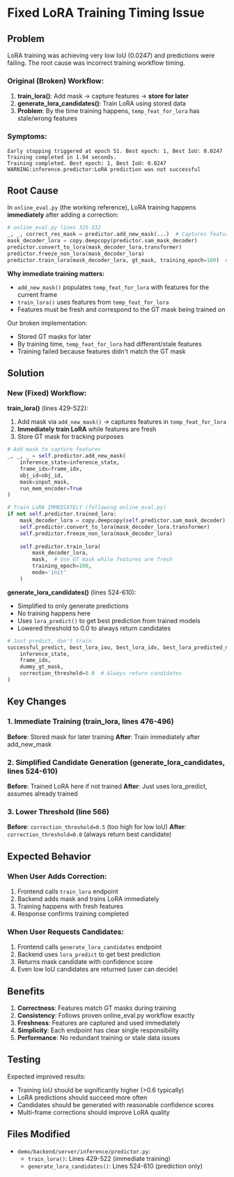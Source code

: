 # Fixed LoRA Training Timing Issue

## Problem
LoRA training was achieving very low IoU (0.0247) and predictions were failing. The root cause was incorrect training workflow timing.

### Original (Broken) Workflow:
1. **train_lora()**: Add mask → capture features → **store for later**
2. **generate_lora_candidates()**: Train LoRA using stored data
3. **Problem**: By the time training happens, `temp_feat_for_lora` has stale/wrong features

### Symptoms:
```
Early stopping triggered at epoch 51. Best epoch: 1, Best IoU: 0.0247
Training completed in 1.94 seconds.
Training completed. Best epoch: 1, Best IoU: 0.0247
WARNING:inference.predictor:LoRA prediction was not successful
```

## Root Cause

In `online_eval.py` (the working reference), LoRA training happens **immediately** after adding a correction:

```python
# online_eval.py lines 325-332
_, _, correct_res_mask = predictor.add_new_mask(...)  # Captures features
mask_decoder_lora = copy.deepcopy(predictor.sam_mask_decoder)
predictor.convert_to_lora(mask_decoder_lora.transformer)
predictor.freeze_non_lora(mask_decoder_lora)
predictor.train_lora(mask_decoder_lora, gt_mask, training_epoch=100)  # Trains IMMEDIATELY
```

**Why immediate training matters:**
- `add_new_mask()` populates `temp_feat_for_lora` with features for the current frame
- `train_lora()` uses features from `temp_feat_for_lora`
- Features must be fresh and correspond to the GT mask being trained on

Our broken implementation:
- Stored GT masks for later
- By training time, `temp_feat_for_lora` had different/stale features
- Training failed because features didn't match the GT mask

## Solution

### New (Fixed) Workflow:

**train_lora()** (lines 429-522):
1. Add mask via `add_new_mask()` → captures features in `temp_feat_for_lora`
2. **Immediately train LoRA** while features are fresh
3. Store GT mask for tracking purposes

```python
# Add mask to capture features
_, _, _ = self.predictor.add_new_mask(
    inference_state=inference_state,
    frame_idx=frame_idx,
    obj_id=obj_id,
    mask=input_mask,
    run_mem_encoder=True
)

# Train LoRA IMMEDIATELY (following online_eval.py)
if not self.predictor.trained_lora:
    mask_decoder_lora = copy.deepcopy(self.predictor.sam_mask_decoder)
    self.predictor.convert_to_lora(mask_decoder_lora.transformer)
    self.predictor.freeze_non_lora(mask_decoder_lora)
    
    self.predictor.train_lora(
        mask_decoder_lora, 
        mask,  # Use GT mask while features are fresh
        training_epoch=100,
        mode='init'
    )
```

**generate_lora_candidates()** (lines 524-610):
- Simplified to only generate predictions
- No training happens here
- Uses `lora_predict()` to get best prediction from trained models
- Lowered threshold to 0.0 to always return candidates

```python
# Just predict, don't train
successful_predict, best_lora_iou, best_lora_idx, best_lora_predicted_mask_score = self.predictor.lora_predict(
    inference_state, 
    frame_idx, 
    dummy_gt_mask,
    correction_threshold=0.0  # Always return candidates
)
```

## Key Changes

### 1. Immediate Training (train_lora, lines 476-496)
**Before**: Stored mask for later training
**After**: Train immediately after add_new_mask

### 2. Simplified Candidate Generation (generate_lora_candidates, lines 524-610)
**Before**: Trained LoRA here if not trained
**After**: Just uses lora_predict, assumes already trained

### 3. Lower Threshold (line 566)
**Before**: `correction_threshold=0.5` (too high for low IoU)
**After**: `correction_threshold=0.0` (always return best candidate)

## Expected Behavior

### When User Adds Correction:
1. Frontend calls `train_lora` endpoint
2. Backend adds mask and trains LoRA immediately
3. Training happens with fresh features
4. Response confirms training completed

### When User Requests Candidates:
1. Frontend calls `generate_lora_candidates` endpoint
2. Backend uses `lora_predict` to get best prediction
3. Returns mask candidate with confidence score
4. Even low IoU candidates are returned (user can decide)

## Benefits

1. **Correctness**: Features match GT masks during training
2. **Consistency**: Follows proven online_eval.py workflow exactly
3. **Freshness**: Features are captured and used immediately
4. **Simplicity**: Each endpoint has clear single responsibility
5. **Performance**: No redundant training or stale data issues

## Testing

Expected improved results:
- Training IoU should be significantly higher (>0.6 typically)
- LoRA predictions should succeed more often
- Candidates should be generated with reasonable confidence scores
- Multi-frame corrections should improve LoRA quality

## Files Modified
- `demo/backend/server/inference/predictor.py`:
  - `train_lora()`: Lines 429-522 (immediate training)
  - `generate_lora_candidates()`: Lines 524-610 (prediction only)

